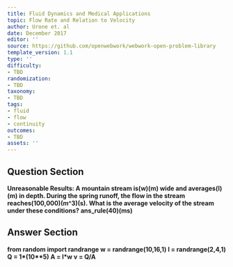 ```yaml
---
title: Fluid Dynamics and Medical Applications
topic: Flow Rate and Relation to Velocity
author: Urone et. al
date: December 2017
editor: ''
source: https://github.com/openwebwork/webwork-open-problem-library
template_version: 1.1
type: ''
difficulty:
- TBD
randomization:
- TBD
taxonomy:
- TBD
tags:
- fluid
- flow
- continuity
outcomes:
- TBD
assets: ''
---
```


## Question Section 

<b>
Unreasonable Results: A mountain stream is(w)(m) wide and averages(l)(m) in depth. During the spring runoff, the flow in the stream reaches(100,000)(m^3)(s). 
What is the average velocity of the stream under these conditions?
ans_rule(40)(ms)



## Answer Section

from random import randrange
w = randrange(10,16,1)
l = randrange(2,4,1)
Q = 1*(10**5)
A = l*w
v = Q/A